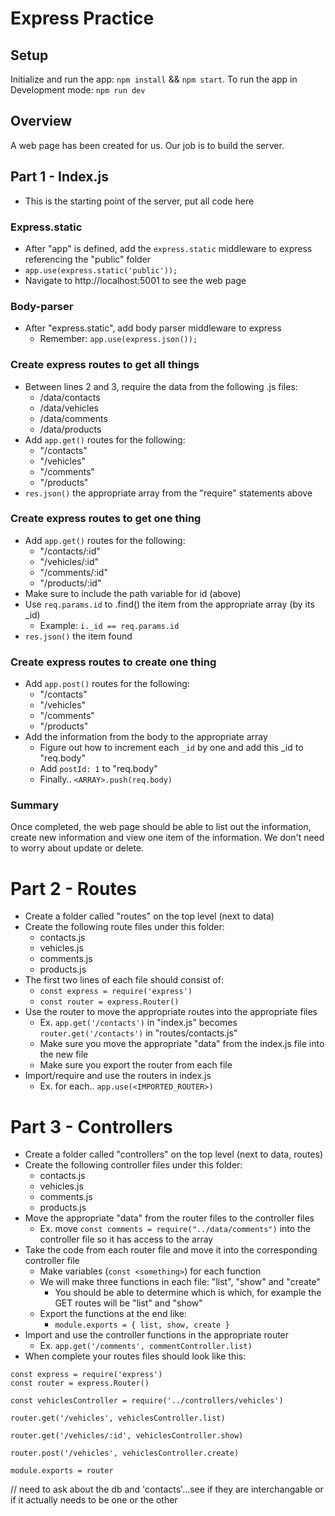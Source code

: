 # Express Practice

## Setup

Initialize and run the app: `npm install` && `npm start`.
To run the app in Development mode: `npm run dev`

## Overview

A web page has been created for us. Our job is to build the server.


## Part 1 - Index.js

* This is the starting point of the server, put all code here

### Express.static

* After "app" is defined, add the `express.static` middleware to express referencing the "public" folder
* `app.use(express.static('public'));`
* Navigate to http://localhost:5001 to see the web page

### Body-parser

* After "express.static", add body parser middleware to express
  * Remember: `app.use(express.json());`

### Create express routes to get all things

* Between lines 2 and 3, require the data from the following .js files:
  * /data/contacts
  * /data/vehicles
  * /data/comments
  * /data/products
* Add `app.get()` routes for the following:
  * "/contacts"
  * "/vehicles"
  * "/comments"
  * "/products"
* `res.json()` the appropriate array from the "require" statements above

### Create express routes to get one thing

* Add `app.get()` routes for the following:
  * "/contacts/:id"
  * "/vehicles/:id"
  * "/comments/:id"
  * "/products/:id"
* Make sure to include the path variable for id (above)
* Use `req.params.id` to .find() the item from the appropriate array (by its _id)
  * Example: `i._id == req.params.id`
* `res.json()` the item found

### Create express routes to create one thing

* Add `app.post()` routes for the following:
  * "/contacts"
  * "/vehicles"
  * "/comments"
  * "/products"
* Add the information from the body to the appropriate array
  * Figure out how to increment each `_id` by one and add this _id to "req.body"
  * Add `postId: 1` to "req.body"
  * Finally.. `<ARRAY>.push(req.body)`

### Summary

Once completed, the web page should be able to list out the information, create new information and view one item of the information. We don't need to worry about update or delete.


# Part 2 - Routes

* Create a folder called "routes" on the top level (next to data)
* Create the following route files under this folder:
  * contacts.js
  * vehicles.js
  * comments.js
  * products.js
* The first two lines of each file should consist of:
  * `const express = require('express')`
  * `const router = express.Router()`
* Use the router to move the appropriate routes into the appropriate files
  * Ex. `app.get('/contacts')` in "index.js" becomes `router.get('/contacts')` in "routes/contacts.js"
  * Make sure you move the appropriate "data" from the index.js file into the new file
  * Make sure you export the router from each file
* Import/require and use the routers in index.js
  * Ex. for each.. `app.use(<IMPORTED_ROUTER>)`


# Part 3 - Controllers

* Create a folder called "controllers" on the top level (next to data, routes)
* Create the following controller files under this folder:
  * contacts.js
  * vehicles.js
  * comments.js
  * products.js
* Move the appropriate "data" from the router files to the controller files
  * Ex. move `const comments = require("../data/comments")` into the controller file so it has access to the array
* Take the code from each router file and move it into the corresponding controller file
  * Make variables (`const <something>`) for each function
  * We will make three functions in each file: "list", "show" and "create"
    * You should be able to determine which is which, for example the GET routes will be "list" and "show"
  * Export the functions at the end like:
    *  `module.exports = { list, show, create }`
* Import and use the controller functions in the appropriate router
  * Ex. `app.get('/comments', commentController.list)`
* When complete your routes files should look like this:

```
const express = require('express')
const router = express.Router()

const vehiclesController = require('../controllers/vehicles')

router.get('/vehicles', vehiclesController.list)

router.get('/vehicles/:id', vehiclesController.show)

router.post('/vehicles', vehiclesController.create)

module.exports = router
```

// need to ask about the db and 'contacts'...see if they are interchangable or if it actually needs to be one or the other

